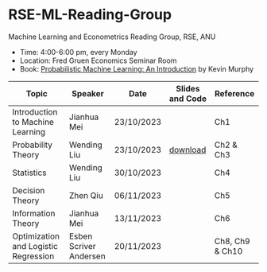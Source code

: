 # RSE-ML-Reading-Group

Machine Learning and Econometrics Reading Group, RSE, ANU 

- Time: 4:00-6:00 pm, every Monday
- Location: Fred Gruen Economics Seminar Room
- Book: [Probabilistic Machine Learning: An Introduction](https://probml.github.io/pml-book/book1.html) by Kevin Murphy

|Topic | Speaker | Date | Slides and Code | Reference|
|-------|--------|---------|---------|-------|
| Introduction to Machine Learning | Jianhua Mei|23/10/2023| | Ch1 |
| Probability Theory |Wending Liu| 23/10/2023 | [download](https://github.com/wendingliu/RSE-ML-Reading-Group/tree/main/learning_materials/probability_theory)|Ch2 \& Ch3|
|Statistics| Wending Liu | 30/10/2023 | |Ch4|
| Decision Theory| Zhen Qiu| 06/11/2023 | |Ch5|
| Information Theory| Jianhua Mei| 13/11/2023 | |Ch6|
|Optimization and Logistic Regression|Esben Scriver Andersen| 20/11/2023| |Ch8, Ch9 \& Ch10


